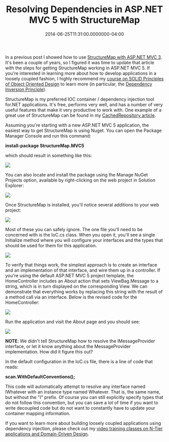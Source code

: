 ﻿---
title: Resolving Dependencies in ASP.NET MVC 5 with StructureMap
date: "2014-06-25T11:31:00.0000000-04:00"
description: In a previous post I showed how to use StructureMap with ASP.NET
featuredImage: /img/dependency-injection-760x360.png
---

In a previous post I showed how to use [StructureMap with ASP.NET MVC 3](http://ardalis.com/How-Do-I-Use-StructureMap-with-ASP.NET-MVC-3). It's been a couple of years, so I figured it was time to update that article with the steps for getting StructureMap working in ASP.NET MVC 5. If you're interested in learning more about how to develop applications in a loosely coupled fashion, I highly recommend my [course on SOLID Principles of Object Oriented Design](http://www.pluralsight.com/training/Courses/TableOfContents/principles-oo-design) to learn more (in particular, the [Dependency Inversion Principle](http://deviq.com/dependency-inversion-principle)).

StructureMap is my preferred IOC container / dependency injection tool for.NET applications. It's free, performs very well, and has a number of very useful features that make it very productive to work with. One example of a great use of StructureMap can be found in my [CachedRepository article](http://ardalis.com/building-a-cachedrepository-via-strategy-pattern).

Assuming you're starting with a new ASP.NET MVC 5 application, the easiest way to get StructureMap is using Nuget. You can open the Package Manager Console and run this command:

**install-package StructureMap.MVC5**

which should result in something like this:

![](/img/package-manager-console.png)

You can also locate and install the package using the Manage NuGet Projects option, available by right-clicking on the web project in Solution Explorer:

![](/img/image_thumb_1.png)

Once StructureMap is installed, you'll notice several additions to your web project:

![](/img/image_thumb_dependencies.png)

Most of these you can safely ignore. The one file you'll need to be concerned with is the IoC.cs class. When you open it, you'll see a single Initialize method where you will configure your interfaces and the types that should be used for them for this application.

![](/img/image_thumb_dependencies-3.png)

To verify that things work, the simplest approach is to create an interface and an implementation of that interface, and wire them up in a controller. If you're using the default ASP.NET MVC 5 project template, the HomeController includes an About action that sets ViewBag.Message to a string, which is in turn displayed on the corresponding View. We can demonstrate that everything works by replacing this string with the result of a method call via an interface. Below is the revised code for the HomeController:

![](/img/image_thumb_dependencies_4.png)

Run the application and visit the About page and you should see:

![](/img/image_thumb_dependencies_5.png)

**NOTE**: We didn't tell StructureMap how to resolve the IMessageProvider interface, or let it know anything about the MessageProvider implementation. How did it figure this out?

In the default configuration in the IoC.cs file, there is a line of code that reads:

**scan.WithDefaultConventions();**

This code will automatically attempt to resolve any interface named IWhatever with an instance type named Whatever. That is, the same name, but without the "I" prefix. Of course you can still explicitly specify types that do not follow this convention, but you can save a lot of time if you want to write decoupled code but do not want to constantly have to update your container mapping information.

If you want to learn more about building loosely coupled applications using dependency injection, please check out my [video training classes on N-Tier applications and Domain-Driven Design](http://ardalis.com/training-classes).

